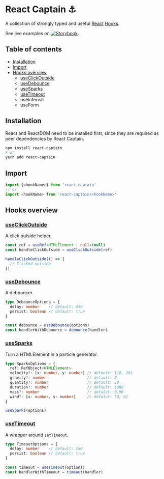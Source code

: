 # React Captain :anchor:
A collection of strongly typed and useful [React](https://reactjs.org/) [Hooks](https://reactjs.org/docs/hooks-intro.html).

See live examples on [![Storybook](https://cdn.jsdelivr.net/gh/storybooks/brand@master/badge/badge-storybook.svg)](https://react-captain.soywod.me).

## Table of contents

  - [Installation](#installation)
  - [Import](#import)
  - [Hooks overview](#hooks-overview)
    - [useClickOutside](#useclickoutside)
    - [useDebounce](#usedebounce)
    - [useSparks](#usesparks)
    - [useTimeout](#usetimeout)
    - useInterval
    - useForm

## Installation

React and ReactDOM need to be installed first, since they are required as peer
dependencies by React Captain.

```bash
npm install react-captain
# or
yarn add react-captain
```

## Import

```typescript
import {<hookName>} from 'react-captain'
// or
import <hookName> from 'react-captain/<hookName>'
```

## Hooks overview
### [useClickOutside](https://github.com/soywod/react-captain/tree/master/lib/useClickOutside)

A click outside helper.

```typescript
const ref = useRef<HTMLElement | null>(null)
const handleClickOutside = useClickOutside(ref)

handleClickOutside(() => {
  // Clicked outside
})
```
### [useDebounce](https://github.com/soywod/react-captain/tree/master/lib/useDebounce)

A debouncer.

```typescript
type DebounceOptions = {
  delay: number    // default: 250
  persist: boolean // default: true
}

const debounce = useDebounce(options)
const handlerWithDebounce = debounce(handler)
```

### [useSparks](https://github.com/soywod/react-captain/tree/master/lib/useSparks)

Turn a HTMLElement in a particle generator.

```typescript
type SparksOptions = {
  ref: RefObject<HTMLElement>
  velocity?: [x: number, y: number] // default: [10, 20]
  gravity?: number                  // default: 2
  quantity?: number                 // default: 20
  duration?: number                 // default: 1000
  mass?: number                     // defalut: 0.96
  wind?: [x: number, y: number]     // defalut: [0, 0]
}

useSparks(options)
```

### [useTimeout](https://github.com/soywod/react-captain/tree/master/lib/useTimeout)

A wrapper around `setTimeout`.

```typescript
type TimeoutOptions = {
  delay: number    // default: 250
  persist: boolean // default: true
}

const timeout = useTimeout(options)
const handlerWithTimeout = timeout(handler)
```

